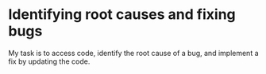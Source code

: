 #  Identifying root causes and fixing bugs
My task is to access code, identify the root cause of a bug, and implement a fix by updating the code.
